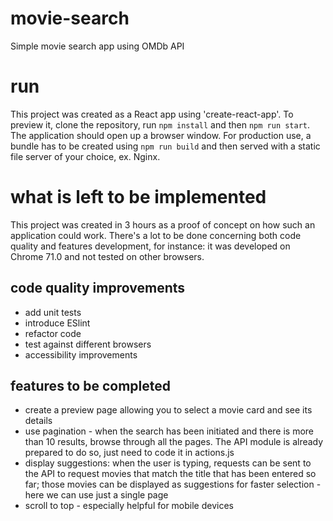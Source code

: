 # movie-search
Simple movie search app using OMDb API

# run
This project was created as a React app using 'create-react-app'. To preview it, clone the repository, run `npm install` and then `npm run start`. The application should open up a browser window. For production use, a bundle has to be created using `npm run build` and then served with a static file server of your choice, ex. Nginx.

# what is left to be implemented
This project was created in 3 hours as a proof of concept on how such an application could work. There's a lot to be done concerning both code quality and features development, for instance: it was developed on Chrome 71.0 and not tested on other browsers.

## code quality improvements
- add unit tests
- introduce ESlint
- refactor code
- test against different browsers
- accessibility improvements

## features to be completed
- create a preview page allowing you to select a movie card and see its details
- use pagination - when the search has been initiated and there is more than 10 results, browse through all the pages. The API module is already prepared to do so, just need to code it in actions.js
- display suggestions: when the user is typing, requests can be sent to the API to request movies that match the title that has been entered so far; those movies can be displayed as suggestions for faster selection - here we can use just a single page
- scroll to top - especially helpful for mobile devices